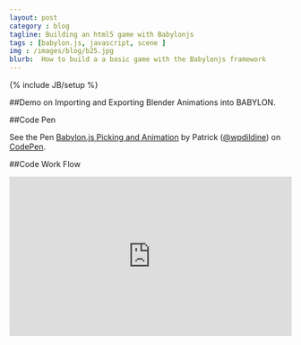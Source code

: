```yaml
---
layout: post
category : blog
tagline: Building an html5 game with Babylonjs
tags : [babylon.js, javascript, scene ]
img : /images/blog/b25.jpg
blurb:  How to build a a basic game with the Babylonjs framework
---
```


{% include JB/setup %}

##Demo on Importing and Exporting Blender Animations into BABYLON.

##Code Pen
<p data-height="468" data-theme-id="0" data-slug-hash="eNLGqa" data-default-tab="result" data-user="wpdildine" class='codepen'>See the Pen <a href='http://codepen.io/wpdildine/pen/eNLGqa/'>Babylon.js Picking and Animation</a> by Patrick (<a href='http://codepen.io/wpdildine'>@wpdildine</a>) on <a href='http://codepen.io'>CodePen</a>.</p>
<script async src="//assets.codepen.io/assets/embed/ei.js"></script>

##Code Work Flow

<style>.embed-container { position: relative; padding-bottom: 56.25%; height: 0; overflow: hidden; max-width: 100%; } .embed-container iframe, .embed-container object, .embed-container embed { position: absolute; top: 0; left: 0; width: 100%; height: 100%; }</style><div class='embed-container'><iframe src='http://www.youtube.com/embed/w1DGBCbXHHo' frameborder='0' allowfullscreen></iframe></div>